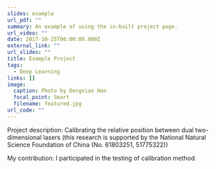 ```yaml
---
slides: example
url_pdf: ""
summary: An example of using the in-built project page.
url_video: ""
date: 2017-10-25T00:00:00.000Z
external_link: ""
url_slides: ""
title: Example Project
tags:
  - Deep Learning
links: []
image:
  caption: Photo by Dongxiao Han
  focal_point: Smart
  filename: featured.jpg
url_code: ""
---
```

Project description: Calibrating the relative position between dual two-dimensional lasers (this research is supported by the National Natural Science Foundation of China (No. 61803251, 51775322))

My contribution: I participated in the testing of calibration method.